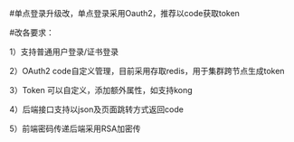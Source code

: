 #单点登录升级改，单点登录采用Oauth2，推荐以code获取token

#改各要求：

1）支持普通用户登录/证书登录

2）OAuth2 code自定义管理，目前采用存取redis，用于集群跨节点生成token

3）Token 可以自定义，添加额外属性，如支持kong

4）后端接口支持以json及页面跳转方式返回code

5）前端密码传递后端采用RSA加密传
